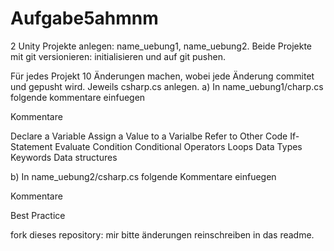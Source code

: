 # Aufgabe5ahmnm


2 Unity Projekte anlegen: name_uebung1, name_uebung2.
Beide Projekte mit git versionieren: initialisieren und auf git pushen.

Für jedes Projekt 10 Änderungen machen, wobei jede Änderung commitet und gepusht wird. 
Jeweils csharp.cs anlegen.
a) In name_uebung1/charp.cs folgende kommentare einfuegen

Kommentare

Declare a Variable
Assign a Value to a Varialbe
Refer to Other Code
If-Statement
Evaluate Condition
Conditional Operators
Loops
Data Types
Keywords
Data structures

b) In name_uebung2/csharp.cs folgende Kommentare einfuegen

Kommentare

Best Practice


fork dieses repository:
mir bitte änderungen reinschreiben in das readme.


